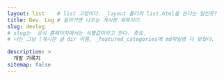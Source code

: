 ```yaml
---
layout: list    # list 고정이다. _layout 폴더의 list.html을 쓴다는 말인듯?
title: Dev. Log # 들어가면 나오는 게시판 제목이다.
slug: devlog 
# slug는  공식 홈페이지에서는 식별값이라고 한다. 중요.
# 나는 그냥 (게시판 글 dir 이름, _featured_categories에 md파일명 다 맞췄다. 

description: >
  개발 기록지
sitemap: false
---
```

